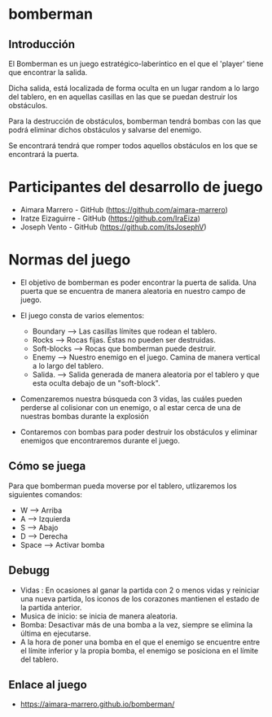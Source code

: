 # bomberman


## Introducción

El Bomberman es un juego estratégico-laberíntico en el que el 'player' tiene que encontrar la salida. 

Dicha salida, está localizada de forma oculta en un lugar random a lo largo del tablero, en en aquellas casillas en las que se puedan destruir los obstáculos. 

Para la destrucción de obstáculos, bomberman tendrá bombas con las que podrá eliminar dichos obstáculos y salvarse del enemigo. 

Se encontrará tendrá que romper todos aquellos obstáculos en los que se encontrará la puerta. 




# Participantes del desarrollo de juego

* Aimara Marrero      -  GitHub (https://github.com/aimara-marrero)
* Iratze  Eizaguirre  -  GitHub (https://github.com/IraEiza)
* Joseph Vento        -  GitHub (https://github.com/itsJosephV)



# Normas del juego

* El objetivo de bomberman es poder encontrar la puerta de salida. Una puerta que se encuentra de manera aleatoria en nuestro campo de juego. 

* El juego consta de varios elementos:
    - Boundary      --> Las casillas límites que rodean el tablero.
    - Rocks         --> Rocas fijas. Éstas no pueden ser destruidas.
    - Soft-blocks   --> Rocas que bomberman puede destruir.
    - Enemy         --> Nuestro enemigo en el juego. Camina de manera vertical a lo largo del tablero.
    - Salida.       --> Salida generada de manera aleatoria por el tablero y que esta oculta debajo de un "soft-block".

* Comenzaremos nuestra búsqueda con 3 vidas, las cuáles pueden perderse al colisionar con un enemigo, o al estar cerca de una de nuestras bombas durante la explosión

* Contaremos con bombas para poder destruir los obstáculos y eliminar enemigos que encontraremos durante el juego.  

## Cómo se juega

Para que bomberman pueda moverse por el tablero, utlizaremos los siguientes comandos:

* W --> Arriba
* A --> Izquierda
* S --> Abajo
* D --> Derecha
* Space --> Activar bomba



## Debugg

*  Vidas : En ocasiones al ganar la partida con 2 o menos vidas y reiniciar una nueva partida, los iconos de los corazones mantienen el estado de la partida anterior.
* Musica de inicio: se inicia de manera aleatoria.
* Bomba: Desactivar más de una bomba a la vez, siempre se elimina la última en ejecutarse. 
* A la hora de poner una bomba en el que el enemigo se encuentre entre el límite inferior y la propia bomba, el enemigo se posiciona en el límite del tablero.



## Enlace al juego

* https://aimara-marrero.github.io/bomberman/


